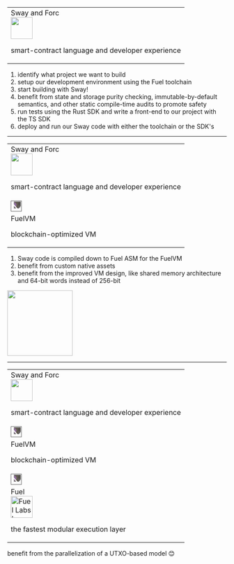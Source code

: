 <div class="container">

<div class="col">
<table>
    <tr>
        <td>
            <div class="container">
                <div class="col">Sway and Forc</div>
                <div class="col">
                    <img src="./images/sway_logo.png" width=50px class="circular--square"/>
                </div>
            </div>
            <p class="smallersize">
            smart-contract language and developer experience
            </p>
        </td>
    </tr>
</table>
</div>

<div class="col">
<ol class="smallersize">
    <li>identify what project we want to build</li>
    <li>setup our development environment using the Fuel toolchain</li>
    <li>start building with Sway!</li>
    <li>benefit from state and storage purity checking, immutable-by-default semantics, and other static compile-time audits to promote safety</li>
    <li>run tests using the Rust SDK and write a front-end to our project with the TS SDK</li>
    <li>deploy and run our Sway code with either the toolchain or the SDK's</li>
</ol> 
</div>

</div>

---

<div class="container">

<div class="col">
<table>
    <tr>
        <td>
            <div class="container">
                <div class="col">Sway and Forc</div>
                <div class="col">
                    <img src="./images/sway_logo.png" width=50px class="circular--square"/>
                </div>
            </div>
            <p class="smallersize">
            smart-contract language and developer experience
            </p>
        </td>
    </tr>
    <tr>
        <td>
            <img src="./images/right_arrow.png" width=25px alt="<-" style="filter: invert(70%); transform: rotate(90deg);"/>
        </td>
    </tr>
    <tr>
        <td>
        FuelVM
        <p class="smallersize">
        blockchain-optimized VM
        </p>
        </td>
    </tr>
</table>
</div>

<div class="col">
<ol class="smallersize">
    <li>Sway code is compiled down to Fuel ASM for the FuelVM</li>
    <li>benefit from custom native assets</li>
    <li>benefit from the improved VM design, like shared memory architecture and 64-bit words instead of 256-bit</li>
</ol> 
<p><img src="./images/evm_support.png" height=150px/></p>
</div>

</div>

---

<div class="container">

<div class="col">
<table>
    <tr>
        <td>
            <div class="container">
                <div class="col">Sway and Forc</div>
                <div class="col">
                    <img src="./images/sway_logo.png" width=50px class="circular--square"/>
                </div>
            </div>
            <p class="smallersize">
            smart-contract language and developer experience
            </p>
        </td>
    </tr>
    <tr>
        <td>
            <img src="./images/right_arrow.png" width=25px alt="<-" style="filter: invert(70%); transform: rotate(90deg);"/>
        </td>
    </tr>
    <tr>
        <td>
        FuelVM
        <p class="smallersize">
        blockchain-optimized VM
        </p>
        </td>
    </tr>
    <tr>
        <td>
            <img src="./images/right_arrow.png" width=25px alt="<-" style="filter: invert(70%); transform: rotate(90deg);"/>
        </td>
    </tr>
    <tr>
        <td>
            <div class="container">
                <div class="col">Fuel</div>
                <div class="col">
                    <img src="./images/fuel_logo.png" width=50px alt="Fuel Labs logo"/>
                </div>
            </div>
            <p class="smallersize">
            the fastest modular execution layer
            </p>
        </td>
    </tr>
</table>
</div>

<div class="col">
<p class="smallersize">benefit from the parallelization of a UTXO-based model 😊</p>
</div>

</div>
